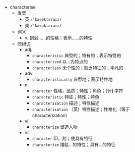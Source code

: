 - characterise
  - 发音
    - 英 `/'kærəktəraɪz/`
    - 美 `/'kærəktəraiz/`
  - 词义
    - v. 刻划……的性格；表示……的特性
  - 同根词
    - adj.
      - `characteristic` 典型的；特有的；表示特性的
      - `characterized` 以…为特点的
      - `characterless` 无个性的；缺乏特征的；平凡的
    - adv.
      - `characteristically` 典型地；表示特性地
    - n.
      - `character` 性格，品质；特性；角色；[计] 字符
      - `characteristic` 特征；特性；特色
      - `characterization` 描述；特性描述
      - `characterisation` （英）特性描述；性格化（等于characterization）
    - vi.
      - `characterize` 塑造人物
    - vt.
      - `character` 印，刻；使具有特征
      - `characterize` 描绘…的特性；具有…的特征
